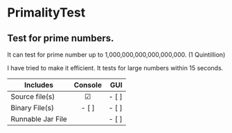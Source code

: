 # PrimalityTest
Test for prime numbers.
-------------------------------
It can test for prime number up to 1,000,000,000,000,000,000. (1 Quintillion)

I have tried to make it efficient. It tests for large numbers within 15 seconds.

| Includes           | Console       | GUI   |
| ------------------ |:-------------:| -----:|
| Source file(s)     |    &#9745;      |  - [ ]|
| Binary File(s)     |    - [ ]      |  - [ ]|
| Runnable Jar File  |               |  - [ ]|

